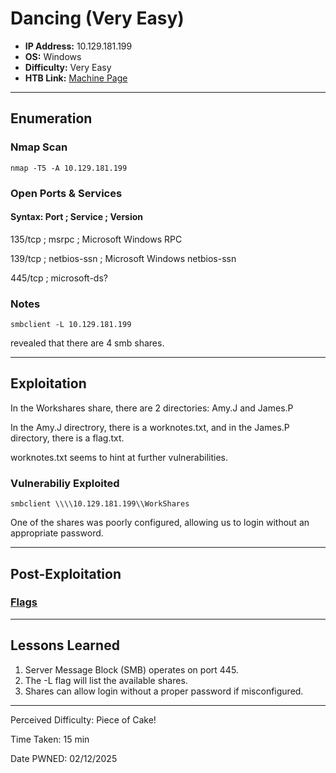 # Dancing (Very Easy)
- **IP Address:** 10.129.181.199 
- **OS:** Windows
- **Difficulty:** Very Easy
- **HTB Link:** [Machine Page](https://app.hackthebox.com/starting-point)

---

## Enumeration 

### Nmap Scan

```
nmap -T5 -A 10.129.181.199
```

### Open Ports & Services
#### Syntax: Port ; Service ; Version

135/tcp ;  msrpc ;  Microsoft Windows RPC

139/tcp ; netbios-ssn ; Microsoft Windows netbios-ssn

445/tcp ; microsoft-ds?

### Notes

```
smbclient -L 10.129.181.199
``` 
revealed that there are 4 smb shares.

---

## Exploitation

In the Workshares share, there are 2 directories: Amy.J and James.P

In the Amy.J directrory, there is a worknotes.txt, and in the James.P directory, there is a flag.txt.

worknotes.txt seems to hint at further vulnerabilities.

### Vulnerabiliy Exploited 

```
smbclient \\\\10.129.181.199\\WorkShares
```

One of the shares was poorly configured, allowing us to login without an appropriate password.

---

## Post-Exploitation

### [Flags](https://github.com/TianKwock/htb-flags/blob/main/README.md#dancing.md)

---

## Lessons Learned

1. Server Message Block (SMB) operates on port 445.
2. The -L flag will list the available shares.
3. Shares can allow login without a proper password if misconfigured.

---

Perceived Difficulty:  Piece of Cake!

Time Taken:  15 min

Date PWNED: 02/12/2025
